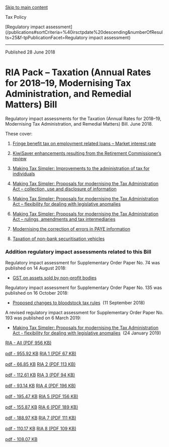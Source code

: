[Skip to main content](#main-content-tp)

Tax Policy

[Regulatory impact assessment](/publications#sortCriteria=%40irsctpdate%20descending&numberOfResults=25&f-tpPublicationFacet=Regulatory impact assessment)

* * *

Published 28 June 2018

RIA Pack – Taxation (Annual Rates for 2018–19, Modernising Tax Administration, and Remedial Matters) Bill
=========================================================================================================

Regulatory impact assessments for the Taxation (Annual Rates for 2018–19, Modernising Tax Administration, and Remedial Matters) Bill. June 2018.

These cover:

1.  [Fringe benefit tax on employment related loans – Market interest rate](https://www.taxpolicy.ird.govt.nz/-/media/project/ir/tp/publications/2018/2018-ria-armtarm-bill/2018-ria-armtarm-bill-01-pdf.pdf?modified=20200910081737&modified=20200910081737)
    
2.  [KiwiSaver enhancements resulting from the Retirement Commissioner’s review](https://www.taxpolicy.ird.govt.nz/-/media/project/ir/tp/publications/2018/2018-ria-armtarm-bill/2018-ria-armtarm-bill-02-pdf.pdf?modified=20200910081739&modified=20200910081739)
    
3.  [Making Tax Simpler: Improvements to the administration of tax for individuals](https://www.taxpolicy.ird.govt.nz/-/media/project/ir/tp/publications/2018/2018-ria-armtarm-bill/2018-ria-armtarm-bill-03-pdf.pdf?modified=20200910081740&modified=20200910081740)
    
4.  [Making Tax Simpler: Proposals for modernising the Tax Administration Act – collection, use and disclosure of information](https://www.taxpolicy.ird.govt.nz/-/media/project/ir/tp/publications/2018/2018-ria-armtarm-bill/2018-ria-armtarm-bill-04-pdf.pdf?modified=20200910081742&modified=20200910081742)
    
5.  [Making Tax Simpler: Proposals for modernising the Tax Administration Act – flexibility for dealing with legislative anomalies](https://www.taxpolicy.ird.govt.nz/-/media/project/ir/tp/publications/2018/2018-ria-armtarm-bill/2018-ria-armtarm-bill-05-pdf.pdf?modified=20200910081744&modified=20200910081744)
    
6.  [Making Tax Simpler: Proposals for modernising the Tax Administration Act – rulings, amendments and tax intermediaries](https://www.taxpolicy.ird.govt.nz/-/media/project/ir/tp/publications/2018/2018-ria-armtarm-bill/2018-ria-armtarm-bill-06-pdf.pdf?modified=20200910081745&modified=20200910081745)
    
7.  [Modernising the correction of errors in PAYE information](https://www.taxpolicy.ird.govt.nz/-/media/project/ir/tp/publications/2018/2018-ria-armtarm-bill/2018-ria-armtarm-bill-07-pdf.pdf?modified=20200910081747&modified=20200910081747)
    
8.  [Taxation of non-bank securitisation vehicles](https://www.taxpolicy.ird.govt.nz/-/media/project/ir/tp/publications/2018/2018-ria-armtarm-bill/2018-ria-armtarm-bill-08-pdf.pdf?modified=20200910081749&modified=20200910081749)
    

### Addition regulatory impact assessments related to this Bill

Regulatory impact assessment for Supplementary Order Paper No. 74 was published on 14 August 2018:

*   [GST on assets sold by non-profit bodies](https://www.legislation.govt.nz/sop/government/2018/0074/latest/LMS73861.html#:~:text=Sections%20225B%20and%20228B%20are%20treated)
    

Regulatory impact assessment for Supplementary Order Paper No. 135 was published on 16 October 2018:

*   [Proposed changes to bloodstock tax rules](https://www.legislation.govt.nz/sop/government/2018/0135/latest/LMS100549.html#:~:text=No%20135.%20House%20of%20Representatives.%20Supplementary)
     (11 September 2018)

A revised regulatory impact assessment for Supplementary Order Paper No. 193 was published on 6 March 2019:

*   [Making Tax Simpler: Proposals for modernising the Tax Administration Act - flexibility for dealing with legislative anomalies](https://www.legislation.govt.nz/sop/government/2019/0193/latest/LMS161885.html#:~:text=This%20Supplementary%20Order%20Paper%20inserts%20new)
     (24 January 2019)

[RIA - All (PDF 956 KB)\
\
pdf \- 955.92 KB](/-/media/project/ir/tp/publications/2018/2018-ria-armtarm-bill/2018-ria-armtarm-bill-all-pdf.pdf?modified=20200910081735&modified=20200910081735 "RIA - All (PDF 956 KB)")
[RIA 1 (PDF 67 KB)\
\
pdf \- 66.85 KB](/-/media/project/ir/tp/publications/2018/2018-ria-armtarm-bill/2018-ria-armtarm-bill-01-pdf.pdf?modified=20200910081737&modified=20200910081737 "RIA 1 (PDF 67 KB)")
[RIA 2 (PDF 113 KB)\
\
pdf \- 112.61 KB](/-/media/project/ir/tp/publications/2018/2018-ria-armtarm-bill/2018-ria-armtarm-bill-02-pdf.pdf?modified=20200910081739&modified=20200910081739 "RIA 2 (PDF 113 KB)")
[RIA 3 (PDF 94 KB)\
\
pdf \- 93.14 KB](/-/media/project/ir/tp/publications/2018/2018-ria-armtarm-bill/2018-ria-armtarm-bill-03-pdf.pdf?modified=20200910081740&modified=20200910081740 "RIA 3 (PDF 94 KB)")
[RIA 4 (PDF 196 KB)\
\
pdf \- 195.47 KB](/-/media/project/ir/tp/publications/2018/2018-ria-armtarm-bill/2018-ria-armtarm-bill-04-pdf.pdf?modified=20200910081742&modified=20200910081742 "RIA 4 (PDF 196 KB)")
[RIA 5 (PDF 156 KB)\
\
pdf \- 155.87 KB](/-/media/project/ir/tp/publications/2018/2018-ria-armtarm-bill/2018-ria-armtarm-bill-05-pdf.pdf?modified=20200910081744&modified=20200910081744 "RIA 5 (PDF 156 KB)")
[RIA 6 (PDF 189 KB)\
\
pdf \- 188.97 KB](/-/media/project/ir/tp/publications/2018/2018-ria-armtarm-bill/2018-ria-armtarm-bill-06-pdf.pdf?modified=20200910081745&modified=20200910081745 "RIA 6 (PDF 189 KB)")
[RIA 7 (PDF 111 KB)\
\
pdf \- 110.17 KB](/-/media/project/ir/tp/publications/2018/2018-ria-armtarm-bill/2018-ria-armtarm-bill-07-pdf.pdf?modified=20200910081747&modified=20200910081747 "RIA 7 (PDF 111 KB)")
[RIA 8 (PDF 109 KB)\
\
pdf \- 108.07 KB](/-/media/project/ir/tp/publications/2018/2018-ria-armtarm-bill/2018-ria-armtarm-bill-08-pdf.pdf?modified=20200910081749&modified=20200910081749 "RIA 8 (PDF 109 KB)")